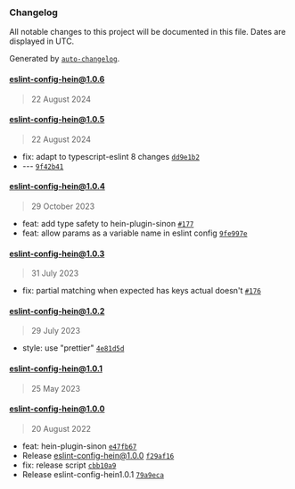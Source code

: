 ### Changelog

All notable changes to this project will be documented in this file. Dates are displayed in UTC.

Generated by [`auto-changelog`](https://github.com/CookPete/auto-changelog).

#### [eslint-config-hein@1.0.6](https://github.com/KristjanTammekivi/hein/compare/eslint-config-hein@1.0.5...eslint-config-hein@1.0.6)

> 22 August 2024

#### [eslint-config-hein@1.0.5](https://github.com/KristjanTammekivi/hein/compare/eslint-config-hein@1.0.4...eslint-config-hein@1.0.5)

> 22 August 2024

- fix: adapt to typescript-eslint 8 changes [`dd9e1b2`](https://github.com/KristjanTammekivi/hein/commit/dd9e1b2e98bbd138946005621a504de4e506d1db)
- --- [`9f42b41`](https://github.com/KristjanTammekivi/hein/commit/9f42b41fb112ac0e88d09c0cfa17ebd4d12d248f)

#### [eslint-config-hein@1.0.4](https://github.com/KristjanTammekivi/hein/compare/eslint-config-hein@1.0.3...eslint-config-hein@1.0.4)

> 29 October 2023

- feat: add type safety to hein-plugin-sinon [`#177`](https://github.com/KristjanTammekivi/hein/issues/177)
- feat: allow params as a variable name in eslint config [`9fe997e`](https://github.com/KristjanTammekivi/hein/commit/9fe997e18c1c90471cbca9cc46490182779ea64e)

#### [eslint-config-hein@1.0.3](https://github.com/KristjanTammekivi/hein/compare/eslint-config-hein@1.0.2...eslint-config-hein@1.0.3)

> 31 July 2023

- fix: partial matching when expected has keys actual doesn't [`#176`](https://github.com/KristjanTammekivi/hein/issues/176)

#### [eslint-config-hein@1.0.2](https://github.com/KristjanTammekivi/hein/compare/eslint-config-hein@1.0.1...eslint-config-hein@1.0.2)

> 29 July 2023

- style: use "prettier" [`4e81d5d`](https://github.com/KristjanTammekivi/hein/commit/4e81d5d330c76d86395ef1bc9079c32b9f14feb8)

#### [eslint-config-hein@1.0.1](https://github.com/KristjanTammekivi/hein/compare/eslint-config-hein@1.0.0...eslint-config-hein@1.0.1)

> 25 May 2023

#### eslint-config-hein@1.0.0

> 20 August 2022

- feat: hein-plugin-sinon [`e47fb67`](https://github.com/KristjanTammekivi/hein/commit/e47fb671b52f432fa0e1e3b6cc90b4b6682cbe4a)
- Release eslint-config-hein@1.0.0 [`f29af16`](https://github.com/KristjanTammekivi/hein/commit/f29af16c067cb7494719266bf6d5e293e8d0f690)
- fix: release script [`cbb10a9`](https://github.com/KristjanTammekivi/hein/commit/cbb10a916647fa9e5127fb98ef8b8b2a14149982)
- Release eslint-config-hein1.0.1 [`79a9eca`](https://github.com/KristjanTammekivi/hein/commit/79a9eca48a65785a05e1530db6d2efb6c282e9c7)
